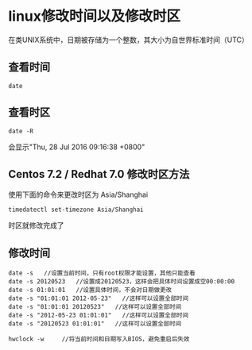 # linux修改时间以及修改时区

在类UNIX系统中，日期被存储为一个整数，其大小为自世界标准时间（UTC）
## 查看时间
```
date
```

## 查看时区
```
date -R
```
会显示"Thu, 28 Jul 2016 09:16:38 +0800"

## Centos 7.2 / Redhat 7.0 修改时区方法

使用下面的命令来更改时区为 Asia/Shanghai
```
timedatectl set-timezone Asia/Shanghai
```
时区就修改完成了

## 修改时间
```
date -s   //设置当前时间，只有root权限才能设置，其他只能查看
date -s 20120523   //设置成20120523，这样会把具体时间设置成空00:00:00
date -s 01:01:01   //设置具体时间，不会对日期做更改
date -s "01:01:01 2012-05-23"   //这样可以设置全部时间
date -s "01:01:01 20120523"   //这样可以设置全部时间
date -s "2012-05-23 01:01:01"   //这样可以设置全部时间
date -s "20120523 01:01:01"   //这样可以设置全部时间

hwclock -w     //将当前时间和日期写入BIOS，避免重启后失效
```